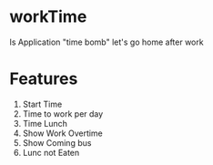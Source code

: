 # workTime
Is Application "time bomb" let's go home after work

# Features
1. Start Time
2. Time to work per day
3. Time Lunch
4. Show Work Overtime
5. Show Coming bus
6. Lunc not Eaten
